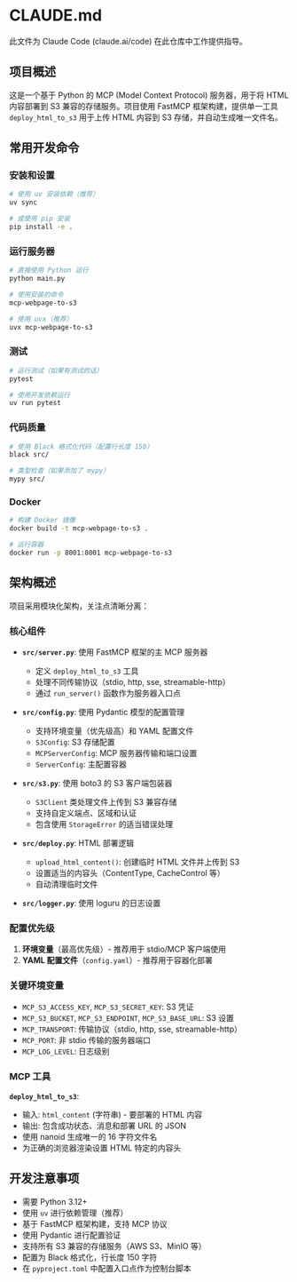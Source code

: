 # CLAUDE.md

此文件为 Claude Code (claude.ai/code) 在此仓库中工作提供指导。

## 项目概述

这是一个基于 Python 的 MCP (Model Context Protocol) 服务器，用于将 HTML 内容部署到 S3 兼容的存储服务。项目使用 FastMCP 框架构建，提供单一工具 `deploy_html_to_s3` 用于上传 HTML 内容到 S3 存储，并自动生成唯一文件名。

## 常用开发命令

### 安装和设置
```bash
# 使用 uv 安装依赖（推荐）
uv sync

# 或使用 pip 安装
pip install -e .
```

### 运行服务器
```bash
# 直接使用 Python 运行
python main.py

# 使用安装的命令
mcp-webpage-to-s3

# 使用 uvx（推荐）
uvx mcp-webpage-to-s3
```

### 测试
```bash
# 运行测试（如果有测试的话）
pytest

# 使用开发依赖运行
uv run pytest
```

### 代码质量
```bash
# 使用 Black 格式化代码（配置行长度 150）
black src/

# 类型检查（如果添加了 mypy）
mypy src/
```

### Docker
```bash
# 构建 Docker 镜像
docker build -t mcp-webpage-to-s3 .

# 运行容器
docker run -p 8001:8001 mcp-webpage-to-s3
```

## 架构概述

项目采用模块化架构，关注点清晰分离：

### 核心组件

- **`src/server.py`**: 使用 FastMCP 框架的主 MCP 服务器
  - 定义 `deploy_html_to_s3` 工具
  - 处理不同传输协议（stdio, http, sse, streamable-http）
  - 通过 `run_server()` 函数作为服务器入口点

- **`src/config.py`**: 使用 Pydantic 模型的配置管理
  - 支持环境变量（优先级高）和 YAML 配置文件
  - `S3Config`: S3 存储配置
  - `MCPServerConfig`: MCP 服务器传输和端口设置
  - `ServerConfig`: 主配置容器

- **`src/s3.py`**: 使用 boto3 的 S3 客户端包装器
  - `S3Client` 类处理文件上传到 S3 兼容存储
  - 支持自定义端点、区域和认证
  - 包含使用 `StorageError` 的适当错误处理

- **`src/deploy.py`**: HTML 部署逻辑
  - `upload_html_content()`: 创建临时 HTML 文件并上传到 S3
  - 设置适当的内容头（ContentType, CacheControl 等）
  - 自动清理临时文件

- **`src/logger.py`**: 使用 loguru 的日志设置

### 配置优先级

1. **环境变量**（最高优先级）- 推荐用于 stdio/MCP 客户端使用
2. **YAML 配置文件**（`config.yaml`）- 推荐用于容器化部署

### 关键环境变量
- `MCP_S3_ACCESS_KEY`, `MCP_S3_SECRET_KEY`: S3 凭证
- `MCP_S3_BUCKET`, `MCP_S3_ENDPOINT`, `MCP_S3_BASE_URL`: S3 设置
- `MCP_TRANSPORT`: 传输协议（stdio, http, sse, streamable-http）
- `MCP_PORT`: 非 stdio 传输的服务器端口
- `MCP_LOG_LEVEL`: 日志级别

### MCP 工具

**`deploy_html_to_s3`**:
- 输入: `html_content` (字符串) - 要部署的 HTML 内容
- 输出: 包含成功状态、消息和部署 URL 的 JSON
- 使用 nanoid 生成唯一的 16 字符文件名
- 为正确的浏览器渲染设置 HTML 特定的内容头

## 开发注意事项

- 需要 Python 3.12+
- 使用 `uv` 进行依赖管理（推荐）
- 基于 FastMCP 框架构建，支持 MCP 协议
- 使用 Pydantic 进行配置验证
- 支持所有 S3 兼容的存储服务（AWS S3、MinIO 等）
- 配置为 Black 格式化，行长度 150 字符
- 在 `pyproject.toml` 中配置入口点作为控制台脚本